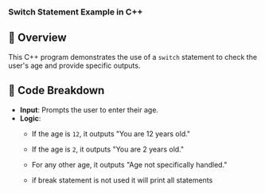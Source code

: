 

###  Switch Statement Example in C++

## 🚀 Overview
This C++ program demonstrates the use of a `switch` statement to check the user's age and provide specific outputs.

## 📄 Code Breakdown
- **Input**: Prompts the user to enter their age.
- **Logic**: 
  - If the age is `12`, it outputs "You are 12 years old."
  - If the age is `2`, it outputs "You are 2 years old."
  - For any other age, it outputs "Age not specifically handled."
 
  - if break statement is not used it will print all statements

